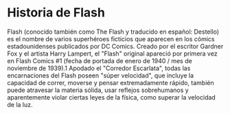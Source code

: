 # Historia de Flash

Flash (conocido también como The Flash y traducido en español: Destello) es el nombre de varios superhéroes 
ficticios que aparecen en los cómics estadounidenses publicados por DC Comics. Creado por el escritor Gardner 
Fox y el artista Harry Lampert, el "Flash" original apareció por primera vez en Flash Comics #1 (fecha de 
portada de enero de 1940 / mes de noviembre de 1939).1​ Apodado el "Corredor Escarlata", todas las encarnaciones 
del Flash poseen "súper velocidad", que incluye la capacidad de correr, moverse y pensar extremadamente rápido,
también puede atravesar la materia sólida, usar reflejos sobrehumanos y aparentemente violar ciertas leyes de la
física, como superar la velocidad de la luz.
